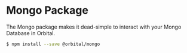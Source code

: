# Mongo Package
The Mongo package makes it dead-simple to interact with your Mongo Database in Orbital. 

```sh
$ npm install --save @orbital/mongo
```